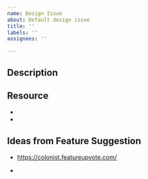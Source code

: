 ```yaml
---
name: Design Issue
about: Default design issue
title: ''
labels: ''
assignees: ''

---
```


## Description



## Resource

- 
- 

## Ideas from Feature Suggestion

- https://colonist.featureupvote.com/

- 
